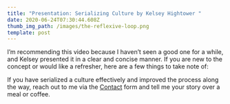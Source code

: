 ```yaml
---
title: "Presentation: Serializing Culture by Kelsey Hightower "
date: 2020-06-24T07:30:44.608Z
thumb_img_path: /images/the-reflexive-loop.png
template: post
---
```

I’m recommending this video because I haven’t seen a good one for a while, and Kelsey presented it in a clear and concise manner. If you are new to the concept or would like a refresher, here are a few things to take note of:



If you have serialized a culture effectively and improved the process along the way, reach out to me via the [Contact](https://thebility.engineer/contact/) form and tell me your story over a meal or coffee.